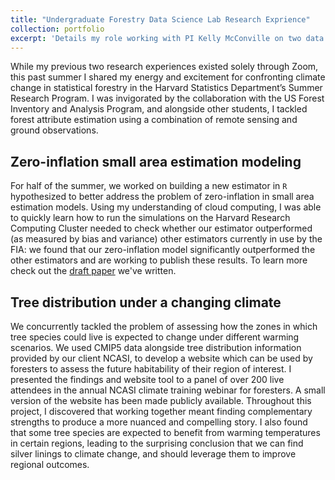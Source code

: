 ```yaml
---
title: "Undergraduate Forestry Data Science Lab Research Exprience"
collection: portfolio
excerpt: 'Details my role working with PI Kelly McConville on two data science projects.<br/><img src='/images/all_j_photos/ufds-portfolio-pic.png' width = 500>'
---
```

While my previous two research experiences existed solely through Zoom, this past summer I shared my energy and excitement for confronting climate change in statistical forestry in the Harvard Statistics Department’s Summer Research Program. I was invigorated by the collaboration with the US Forest Inventory and Analysis Program, and alongside other students, I tackled forest attribute estimation using a combination of remote sensing and ground observations. 

## Zero-inflation small area estimation modeling
For half of the summer, we worked on building a new estimator in `R` hypothesized to better address the problem of zero-inflation in small area estimation models. Using my understanding of cloud computing, I was able to quickly learn how to run the simulations on the Harvard Research Computing Cluster needed to check whether our estimator outperformed (as measured by bias and variance) other estimators currently in use by the FIA: we found that our zero-inflation model significantly outperformed the other estimators and are working to publish these results. To learn more check out the [draft paper](https://julians42.github.io/publication/zi-sae) we've written. 

## Tree distribution under a changing climate
We concurrently tackled the problem of assessing how the zones in which tree species could live is expected to change under different warming scenarios. We used CMIP5 data alongside tree distribution information provided by our client NCASI, to develop a website which can be used by foresters to assess the future habitability of their region of interest. I presented the findings and website tool to a panel of over 200 live attendees in the annual NCASI climate training webinar for foresters. A small version of the website has been made publicly available. Throughout this project, I discovered that working together meant finding complementary strengths to produce a more nuanced and compelling story. I also found that some tree species are expected to benefit from warming temperatures in certain regions, leading to the surprising conclusion that we can find silver linings to climate change, and should leverage them to improve regional outcomes.